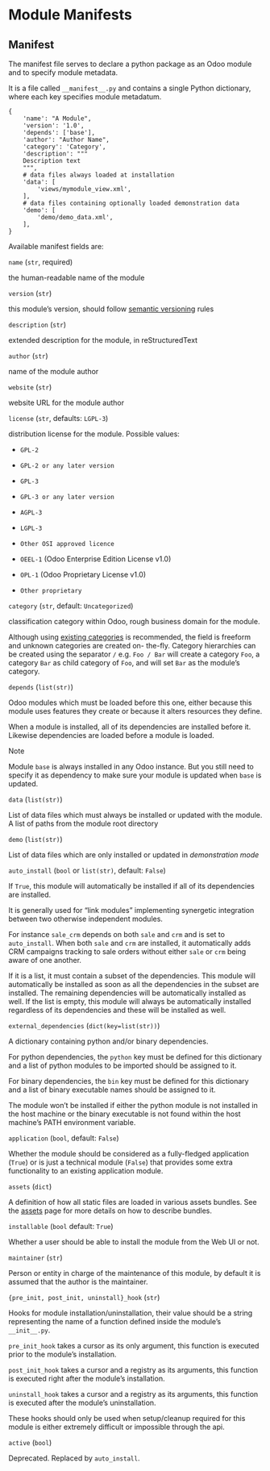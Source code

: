 # Module Manifests

## Manifest

The manifest file serves to declare a python package as an Odoo module and to
specify module metadata.

It is a file called `__manifest__.py` and contains a single Python dictionary,
where each key specifies module metadatum.

    
    
    {
        'name': "A Module",
        'version': '1.0',
        'depends': ['base'],
        'author': "Author Name",
        'category': 'Category',
        'description': """
        Description text
        """,
        # data files always loaded at installation
        'data': [
            'views/mymodule_view.xml',
        ],
        # data files containing optionally loaded demonstration data
        'demo': [
            'demo/demo_data.xml',
        ],
    }
    

Available manifest fields are:

`name` (`str`, required)

    

the human-readable name of the module

`version` (`str`)

    

this module’s version, should follow [semantic versioning](https://semver.org)
rules

`description` (`str`)

    

extended description for the module, in reStructuredText

`author` (`str`)

    

name of the module author

`website` (`str`)

    

website URL for the module author

`license` (`str`, defaults: `LGPL-3`)

    

distribution license for the module. Possible values:

  * `GPL-2`

  * `GPL-2 or any later version`

  * `GPL-3`

  * `GPL-3 or any later version`

  * `AGPL-3`

  * `LGPL-3`

  * `Other OSI approved licence`

  * `OEEL-1` (Odoo Enterprise Edition License v1.0)

  * `OPL-1` (Odoo Proprietary License v1.0)

  * `Other proprietary`

`category` (`str`, default: `Uncategorized`)

    

classification category within Odoo, rough business domain for the module.

Although using [existing
categories](https://github.com/odoo/odoo/blob/16.0/odoo/addons/base/data/ir_module_category_data.xml)
is recommended, the field is freeform and unknown categories are created on-
the-fly. Category hierarchies can be created using the separator `/` e.g. `Foo
/ Bar` will create a category `Foo`, a category `Bar` as child category of
`Foo`, and will set `Bar` as the module’s category.

`depends` (`list(str)`)

    

Odoo modules which must be loaded before this one, either because this module
uses features they create or because it alters resources they define.

When a module is installed, all of its dependencies are installed before it.
Likewise dependencies are loaded before a module is loaded.

Note

Module `base` is always installed in any Odoo instance. But you still need to
specify it as dependency to make sure your module is updated when `base` is
updated.

`data` (`list(str)`)

    

List of data files which must always be installed or updated with the module.
A list of paths from the module root directory

`demo` (`list(str)`)

    

List of data files which are only installed or updated in _demonstration mode_

`auto_install` (`bool` or `list(str)`, default: `False`)

    

If `True`, this module will automatically be installed if all of its
dependencies are installed.

It is generally used for “link modules” implementing synergetic integration
between two otherwise independent modules.

For instance `sale_crm` depends on both `sale` and `crm` and is set to
`auto_install`. When both `sale` and `crm` are installed, it automatically
adds CRM campaigns tracking to sale orders without either `sale` or `crm`
being aware of one another.

If it is a list, it must contain a subset of the dependencies. This module
will automatically be installed as soon as all the dependencies in the subset
are installed. The remaining dependencies will be automatically installed as
well. If the list is empty, this module will always be automatically installed
regardless of its dependencies and these will be installed as well.

`external_dependencies` (`dict(key=list(str))`)

    

A dictionary containing python and/or binary dependencies.

For python dependencies, the `python` key must be defined for this dictionary
and a list of python modules to be imported should be assigned to it.

For binary dependencies, the `bin` key must be defined for this dictionary and
a list of binary executable names should be assigned to it.

The module won’t be installed if either the python module is not installed in
the host machine or the binary executable is not found within the host
machine’s PATH environment variable.

`application` (`bool`, default: `False`)

    

Whether the module should be considered as a fully-fledged application
(`True`) or is just a technical module (`False`) that provides some extra
functionality to an existing application module.

`assets` (`dict`)

    

A definition of how all static files are loaded in various assets bundles. See
the [assets](../frontend/assets.html#reference-assets) page for more details
on how to describe bundles.

`installable` (`bool` default: `True`)

    

Whether a user should be able to install the module from the Web UI or not.

`maintainer` (`str`)

    

Person or entity in charge of the maintenance of this module, by default it is
assumed that the author is the maintainer.

`{pre_init, post_init, uninstall}_hook` (`str`)

    

Hooks for module installation/uninstallation, their value should be a string
representing the name of a function defined inside the module’s `__init__.py`.

`pre_init_hook` takes a cursor as its only argument, this function is executed
prior to the module’s installation.

`post_init_hook` takes a cursor and a registry as its arguments, this function
is executed right after the module’s installation.

`uninstall_hook` takes a cursor and a registry as its arguments, this function
is executed after the module’s uninstallation.

These hooks should only be used when setup/cleanup required for this module is
either extremely difficult or impossible through the api.

`active` (`bool`)

    

Deprecated. Replaced by `auto_install`.

